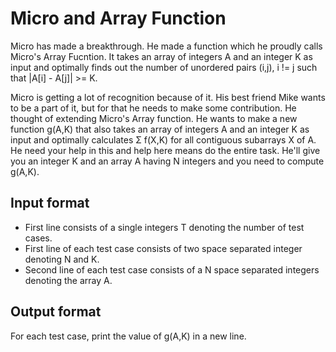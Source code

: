 # Micro and Array Function

Micro has made a breakthrough. He made a function which he proudly calls Micro's Array Fucntion. It takes an array of integers A and an integer K as input and optimally finds out the number of unordered pairs (i,j), i != j such that |A[i] - A[j]| >= K.

Micro is getting a lot of recognition because of it. His best friend Mike wants to be a part of it, but for that he needs to make some contribution. He thought of extending Micro's Array function. He wants to make a new function g(A,K) that also takes an array of integers A and an integer K as input and optimally calculates Σ f(X,K) for all contiguous subarrays X of A. He need your help in this and help here means do the entire task. He'll give you an integer K and an array A having N integers and you need to compute g(A,K).

## Input format

- First line consists of a single integers T denoting the number of test cases.
- First line of each test case consists of two space separated integer denoting N and K.
- Second line of each test case consists of a N space separated integers denoting the array A.

## Output format

For each test case, print the value of g(A,K) in a new line.
